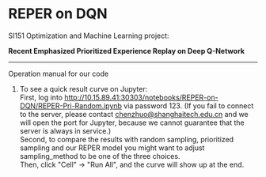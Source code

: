 # REPER on DQN

SI151 Optimization and Machine Learning project: 

**Recent Emphasized Prioritized Experience Replay on Deep Q-Network**

-----------------------------------------------------------------------------------------------------------------

Operation manual for our code

1. To see a quick result curve on Jupyter:  
First, log into http://10.15.89.41:30303/notebooks/REPER-on-DQN/REPER-Pri-Random.ipynb via password 123. (If you fail to connect to the server, please contact chenzhuo@shanghaitech.edu.cn and we will open the port for Jupyter, because we cannot guarantee that the server is always in service.)  
Second, to compare the results with random sampling, prioritized sampling and our REPER model you might want to adjust sampling_method to be one of the three choices.  
Then, click "Cell" -> "Run All", and the curve will show up at the end.  
